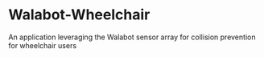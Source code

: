 # Walabot-Wheelchair
An application leveraging the Walabot sensor array for collision prevention for wheelchair users
